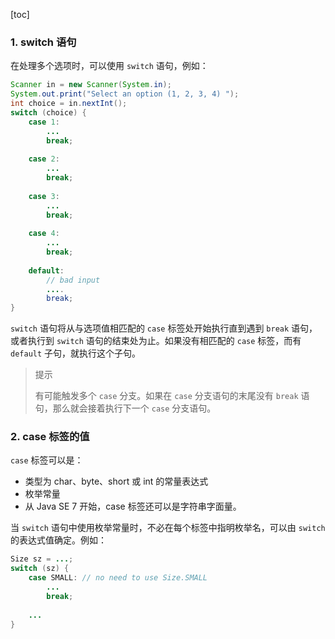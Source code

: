 [toc]

### 1. switch 语句

在处理多个选项时，可以使用 `switch` 语句，例如：

```java
Scanner in = new Scanner(System.in);
System.out.print("Select an option (1, 2, 3, 4) ");
int choice = in.nextInt();
switch (choice) {
    case 1:
        ...
        break;
      
    case 2:
        ...
        break;
    
    case 3:
        ...
        break;
       
    case 4:
        ...
        break;
        
    default:
        // bad input
        ....
        break;
}
```

`switch` 语句将从与选项值相匹配的 `case` 标签处开始执行直到遇到 `break` 语句，或者执行到 `switch` 语句的结束处为止。如果没有相匹配的 `case` 标签，而有 `default` 子句，就执行这个子句。

> 提示
>
> 有可能触发多个 `case` 分支。如果在 `case` 分支语句的末尾没有 `break` 语句，那么就会接着执行下一个 `case` 分支语句。

### 2. case 标签的值

`case` 标签可以是：

+ 类型为 char、byte、short 或 int 的常量表达式
+ 枚举常量
+ 从 Java SE 7 开始，case 标签还可以是字符串字面量。

当 `switch` 语句中使用枚举常量时，不必在每个标签中指明枚举名，可以由 `switch` 的表达式值确定。例如：

```java
Size sz = ...;
switch (sz) {
    case SMALL:	// no need to use Size.SMALL
        ...
        break;
        
    ...
}
```

